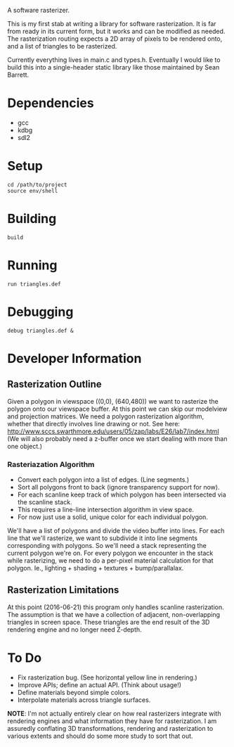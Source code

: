 A software rasterizer.

This is my first stab at writing a library for software rasterization.
It is far from ready in its current form, but it works and can be modified as needed.
The rasterization routing expects a 2D array of pixels to be rendered onto, and a list of triangles to be
rasterized.

Currently everything lives in main.c and types.h.
Eventually I would like to build this into a single-header static library like those maintained by Sean Barrett.

# Dependencies
- gcc
- kdbg
- sdl2

# Setup

    cd /path/to/project
    source env/shell

# Building

    build

# Running

    run triangles.def

# Debugging

    debug triangles.def &

# Developer Information

## Rasterization Outline
Given a polygon in viewspace ((0,0), (640,480)) we want to rasterize the polygon
onto our viewspace buffer.
At this point we can skip our modelview and projection matrices.
We need a polygon rasterization algorithm, whether that directly involves line
drawing or not.
See here: http://www.sccs.swarthmore.edu/users/05/zap/labs/E26/lab7/index.html
(We will also probably need a z-buffer once we start dealing with more than one object.)

### Rasteriazation Algorithm

- Convert each polygon into a list of edges. (Line segments.)
- Sort all polygons front to back (ignore transparency support for now).
- For each scanline keep track of which polygon has been intersected via the scanline stack.
- This requires a line-line intersection algorithm in view space.
- For now just use a solid, unique color for each individual polygon.

We'll have a list of polygons and divide the video buffer into lines.
For each line that we'll rasterize, we want to subdivide it into line segments corresponding with
polygons.  So we'll need a stack representing the current polygon we're on.
For every polygon we encounter in the stack while rasterizing, we need to do a per-pixel material
calculation for that polygon. Ie., lighting + shading + textures + bump/parallalax.

## Rasterization Limitations

At this point (2016-06-21) this program only handles scanline rasterization.
The assumption is that we have a collection of adjacent, non-overlapping
triangles in screen space.  These triangles are the end result of the 3D
rendering engine and no longer need Z-depth.

# To Do

- Fix rasterization bug. (See horizontal yellow line in rendering.)
- Improve APIs; define an actual API. (Think about usage!)
- Define materials beyond simple colors.
- Interpolate materials across triangle surfaces.

**NOTE**: I'm not actually entirely clear on how real rasterizers integrate with
rendering engines and what information they have for rasterization.
I am assuredly conflating 3D transformations, rendering and rasterization to
various extents and should do some more study to sort that out.